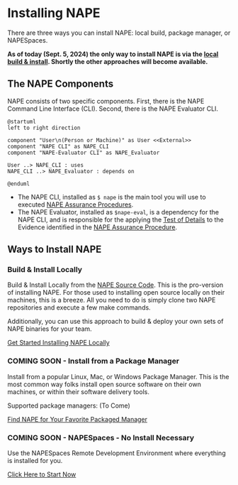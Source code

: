 # Installing NAPE

There are three ways you can install NAPE: local build, package manager, or NAPESpaces.

**As of today (Sept. 5, 2024) the only way to install NAPE is via the [local build & install](install-from-source-code.md).  Shortly the other approaches will become available.**

## The NAPE Components

NAPE consists of two specific components.  First, there is the NAPE Command Line Interface (CLI).  Second, there is the NAPE Evaluator CLI. 

```plantuml
@startuml
left to right direction

component "User\n(Person or Machine)" as User <<External>>
component "NAPE CLI" as NAPE_CLI
component "NAPE-Evaluator CLI" as NAPE_Evaluator

User ..> NAPE_CLI : uses
NAPE_CLI ..> NAPE_Evaluator : depends on

@enduml
```

- The NAPE CLI, installed as ``$ nape`` is the main tool you will use to executed [NAPE Assurance Procedures](nape-glossary.topic#nape-assurance-procedure).
- The NAPE Evaluator, installed as ``$nape-eval``, is a dependency for the NAPE CLI, and is responsible for the applying the [Test of Details](nape-glossary.topic#test-of-details) to the Evidence identified in the [NAPE Assurance Procedure](nape-glossary.topic#nape-assurance-procedure).

## Ways to Install NAPE

### Build & Install Locally

Build & Install Locally from the [NAPE Source Code](https://github.com/nape-not-another-policy-engine).  This is the pro-version of installing NAPE.  For those used to installing open source locally on their machines, this is a breeze.  All you need to do is simply clone two NAPE repositories and execute a few make commands.

Additionally, you can use this approach to build & deploy your own sets of NAPE binaries for your team.

[Get Started Installing NAPE Locally](install-from-source-code.md)


### **COMING SOON** - Install from a Package Manager

Install from a popular Linux, Mac, or Windows Package Manager.  This is the most common way folks install open source software on their own machines, or within their software delivery tools.

Supported package managers: (To Come)

[Find NAPE for Your Favorite Packaged Manager](install-from-package-manager.md)


### **COMING SOON** - NAPESpaces - No Install Necessary

Use the NAPESpaces Remote Development Environment where everything is installed for you. 

[Click Here to Start Now](no-install-necessary-napespace-remote-development.md)


